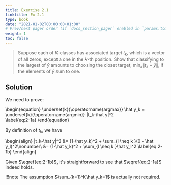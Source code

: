 ```yaml
---
title: Exercise 2.1
linktitle: Ex 2.1
type: book
date: "2021-01-02T00:00:00+01:00"
# Prev/next pager order (if `docs_section_pager` enabled in `params.toml`)
weight: 1
toc: false
---
```


> Suppose each of $K$-classes has associated target $t_k$, which is a vector of all zeros, except a one in the $k$-th position. Show that classifying to the largest of $\hat y$ amounts to choosing the closet target, $\min_k\|t_k-\hat y\|$, if the elements of $\hat y$ sum to one.

## Solution 


We need to prove:

\begin{equation}
\underset{k}{\operatorname{argmax}} \hat y_k = \underset{k}{\operatorname{argmin}} \|t_k-\hat y\|^2             
\label{eq:2-1a}
\end{equation}

By definition of $t_k$, we have

\begin{align}
	\|t_k-\hat y\|^2 
	&= (1-\hat y_k)^2 + \sum_{l \neq k }(0 - \hat y_l)^2\nonumber\\
	&= (1-\hat y_k)^2 + \sum_{l \neq k }\hat y_l^2
	\label{eq:2-1b}
\end{align}


Given $\eqref{eq:2-1b}$, it's straightforward to see that $\eqref{eq:2-1a}$ indeed holds.

!!!note
	The assumption $\sum_{k=1}^K\hat y_k=1$ is actually not required.